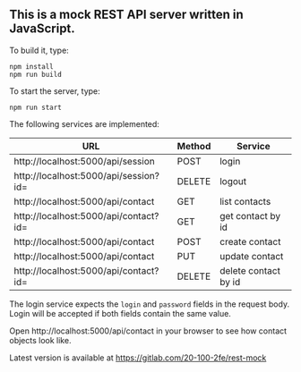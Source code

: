 This is a mock REST API server written in JavaScript.
------------------------------------------------------------------------

To build it, type:

```
npm install
npm run build
```

To start the server, type:
```
npm run start
```

The following services are implemented:

|URL                                      | Method | Service|
|-----------------------------------------|--------|---------------------|
|http://localhost:5000/api/session        | POST   | login
|http://localhost:5000/api/session?id=<n> | DELETE | logout
|http://localhost:5000/api/contact        | GET    | list contacts
|http://localhost:5000/api/contact?id=<n> | GET    | get contact by id
|http://localhost:5000/api/contact        | POST   | create contact
|http://localhost:5000/api/contact        | PUT    | update contact
|http://localhost:5000/api/contact?id=<n> | DELETE | delete contact by id

The login service expects the `login` and `password` fields in 
the request body. Login will be accepted if both fields contain
the same value.

Open http://localhost:5000/api/contact in your browser to see how
contact objects look like.

Latest version is available at https://gitlab.com/20-100-2fe/rest-mock
